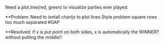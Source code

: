 Need a plot.line(red, green) to visualize parties ever played.

**Problem:
    Need to isntall chartjs to plot lines
    Style problem square rows too much separated #GAP

**Resolved:
    if x is put point on both sides, x is automatically the WINNER? without putting the middle!!